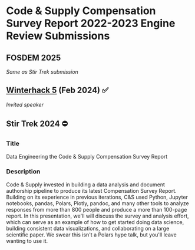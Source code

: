# Code & Supply Compensation Survey Report 2022-2023 Engine Review Submissions

## FOSDEM 2025

_Same as Stir Trek submission_

## [Winterhack 5](https://web.archive.org/web/20240225025854/http://www.winterhack.space/) (Feb 2024) :white_check_mark:

_Invited speaker_

## Stir Trek 2024 :no_entry:

### Title

Data Engineering the Code & Supply Compensation Survey Report

### Description

Code & Supply invested in building a data analysis and document authorship pipeline to produce its latest Compensation Survey Report.
Building on its experience in previous iterations, C&S used Python, Jupyter notebooks, pandas, Polars, Plotly, pandoc, and many other tools to analyze responses from more than 800 people and produce a more than 100-page report.
In this presentation, we'll will discuss the survey and analysis effort, which can serve as an example of how to get started doing data science, building consistent data visualizations, and collaborating on a large scientific paper.
We swear this isn't a Polars hype talk, but you'll leave wanting to use it.
